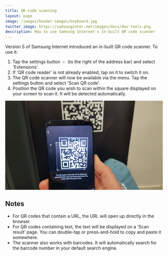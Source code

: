 ```yaml
---
title: QR code scanning
layout: page
image: /images/header-images/keyboard.jpg
twitter_image: https://samsunginter.net/images/docs/dev-tools.png
description: How to use Samsung Internet's in-built QR code scanner
---
```

Version 5 of Samsung Internet introduced an in-built QR code scanner. To use it:

1. Tap the settings button <img alt="Settings button" src="/images/docs/settings-icon.png" style="height: 1em; vertical-align: text-bottom;"> (to the right of the address bar) and select 'Extensions'.
1. If 'QR code reader' is not already enabled, tap on it to switch it on.
1. The QR code scanner will now be available via the menu. Tap the settings button and select 'Scan QR code'.
1. Position the QR code you wish to scan within the square displayed on your screen to scan it. It will be detected automatically.

![QR code scanner](/images/docs/qr-code-scanner.jpg)

## Notes

* For QR codes that contain a URL, the URL will open up directly in the browser.
* For QR codes containing text, the text will be displayed on a ‘Scan result’ page. You can double-tap or press-and-hold to copy and paste it somewhere.
* The scanner also works with barcodes. It will automatically search for the barcode number in your default search engine. 
